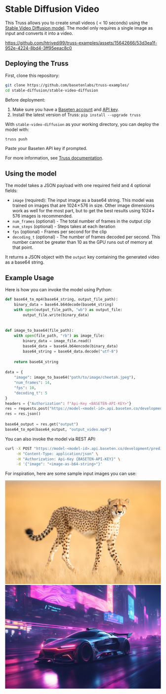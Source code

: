 # Stable Diffusion Video

This Truss allows you to create small videos ( < 10 seconds) using the [Stable Video Diffusion model](https://stability.ai/news/stable-video-diffusion-open-ai-video-model). The model only requires a single image as input and converts it into a video.


https://github.com/htrivedi99/truss-examples/assets/15642666/53d3ea1f-952e-4224-8bd4-3ff95eeac8c0


## Deploying the Truss

First, clone this repository:

```sh
git clone https://github.com/basetenlabs/truss-examples/
cd stable-diffusion/stable-video-diffusion
```

Before deployment:

1. Make sure you have a [Baseten account](https://app.baseten.co/signup) and [API key](https://app.baseten.co/settings/account/api_keys).
2. Install the latest version of Truss: `pip install --upgrade truss`

With `stable-video-diffusion` as your working directory, you can deploy the model with:

```sh
truss push
```

Paste your Baseten API key if prompted.

For more information, see [Truss documentation](https://truss.baseten.co).

## Using the model

The model takes a JSON payload with one required field and 4 optional fields:

- `image` (required): The input image as a base64 string. This model was trained on images that are 1024 × 576 in size. Other image dimensions work as well for the most part, but to get the best results using 1024 × 576 images is recommended.
- `num_frames` (optional) - The total number of frames in the output clip
- `num_steps` (optional) - Steps takes at each iteration
- `fps` (optional) - Frames per second for the clip
- `decoding_t` (optional) - The number of frames decoded per second. This number cannot be greater than 10 as the GPU runs out of memory at that point.

It returns a JSON object with the `output` key containing the generated video as a base64 string.

## Example Usage

Here is how you can invoke the model using Python:

```python
def base64_to_mp4(base64_string, output_file_path):
    binary_data = base64.b64decode(base64_string)
    with open(output_file_path, "wb") as output_file:
        output_file.write(binary_data)


def image_to_base64(file_path):
    with open(file_path, "rb") as image_file:
        binary_data = image_file.read()
        base64_data = base64.b64encode(binary_data)
        base64_string = base64_data.decode("utf-8")

    return base64_string

data = {
    "image": image_to_base64("path/to/image/cheetah.jpeg"),
    "num_frames": 14,
    "fps": 10,
    "decoding_t": 5
}
headers = {"Authorization": f"Api-Key <BASETEN-API-KEY>"}
res = requests.post("https://model-<model-id>.api.baseten.co/development/predict", headers=headers, json=data)
res = res.json()

base64_output = res.get("output")
base64_to_mp4(base64_output, "output_video.mp4")
```

You can also invoke the model via REST API:

```bash
curl -X POST "https://model-<model-id>.api.baseten.co/development/predict" \
     -H "Content-Type: application/json" \
     -H "Authorization: Api-Key {BASETEN-API-KEY}" \
     -d '{"image": "<image-as-b64-string>"}'
```

For inspiration, here are some sample input images you can use:

![image1](sample_images/cheetah.jpeg)
![image2](sample_images/racecar.jpeg)

